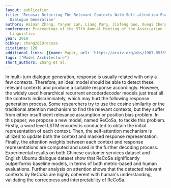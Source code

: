 ```yaml
---
layout: publication
title: 'Recosa: Detecting The Relevant Contexts With Self-attention For Multi-turn
  Dialogue Generation'
authors: Hainan Zhang, Yanyan Lan, Liang Pang, Jiafeng Guo, Xueqi Cheng
conference: Proceedings of the 57th Annual Meeting of the Association for Computational
  Linguistics
year: 2019
bibkey: zhang2019recosa
citations: 120
additional_links: [{name: Paper, url: 'https://arxiv.org/abs/1907.05339'}]
tags: ["Model Architecture"]
short_authors: Zhang et al.
---
```

In multi-turn dialogue generation, response is usually related with only a
few contexts. Therefore, an ideal model should be able to detect these relevant
contexts and produce a suitable response accordingly. However, the widely used
hierarchical recurrent encoderdecoder models just treat all the contexts
indiscriminately, which may hurt the following response generation process.
Some researchers try to use the cosine similarity or the traditional attention
mechanism to find the relevant contexts, but they suffer from either
insufficient relevance assumption or position bias problem. In this paper, we
propose a new model, named ReCoSa, to tackle this problem. Firstly, a word
level LSTM encoder is conducted to obtain the initial representation of each
context. Then, the self-attention mechanism is utilized to update both the
context and masked response representation. Finally, the attention weights
between each context and response representations are computed and used in the
further decoding process. Experimental results on both Chinese customer
services dataset and English Ubuntu dialogue dataset show that ReCoSa
significantly outperforms baseline models, in terms of both metric-based and
human evaluations. Further analysis on attention shows that the detected
relevant contexts by ReCoSa are highly coherent with human's understanding,
validating the correctness and interpretability of ReCoSa.